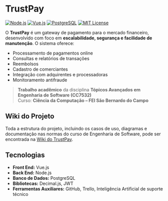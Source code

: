 # TrustPay

[![Node.js](https://img.shields.io/badge/Node.js-339933?style=flat&logo=node.js&logoColor=white)](https://nodejs.org/) 
[![Vue.js](https://img.shields.io/badge/Vue.js-4FC08D?style=flat&logo=vue.js&logoColor=white)](https://vuejs.org/) 
[![PostgreSQL](https://img.shields.io/badge/PostgreSQL-316192?style=flat&logo=postgresql&logoColor=white)](https://www.postgresql.org/)
[![MIT License](https://img.shields.io/badge/License-MIT-blue.svg)](LICENSE)

O **TrustPay** é um gateway de pagamento para o mercado financeiro, desenvolvido com foco em **escalabilidade, segurança e facilidade de manutenção**. O sistema oferece:

- Processamento de pagamentos online
- Consultas e relatórios de transações
- Reembolsos
- Cadastro de comerciantes
- Integração com adquirentes e processadoras
- Monitoramento antifraude

> **Trabalho acadêmico** da disciplina **Tópicos Avançados em Engenharia de Software (CC7532)**  
> Curso: **Ciência da Computação – FEI São Bernardo do Campo**

## Wiki do Projeto

Toda a estrutura do projeto, incluindo os casos de uso, diagramas e documentação nas normas do curso de Engenharia de Software, pode ser encontrada na [Wiki do TrustPay](https://github.com/lucassilvahub/TrustPay/wiki).

## Tecnologias

- **Front End:** Vue.js  
- **Back End:** Node.js  
- **Banco de Dados:** PostgreSQL  
- **Bibliotecas:** Decimal.js, JWT  
- **Ferramentas Auxiliares:** GitHub, Trello, Inteligência Artificial de suporte técnico  
